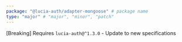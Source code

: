 ```yaml
---
package: "@lucia-auth/adapter-mongoose" # package name
type: "major" # "major", "minor", "patch"
---
```


[Breaking] Requires `lucia-auth@^1.3.0`
    - Update to new specifications